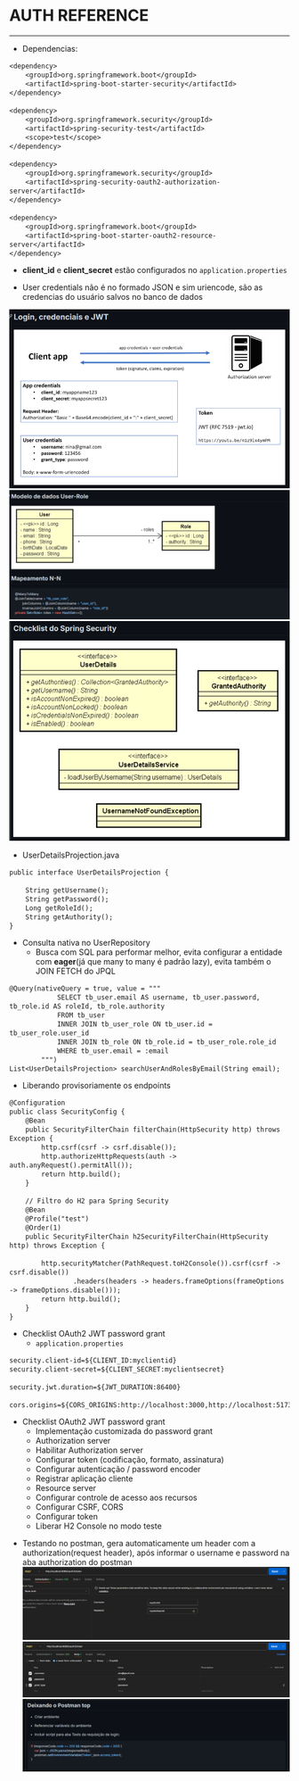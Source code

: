 # AUTH REFERENCE

---

- Dependencias:

```
<dependency>
	<groupId>org.springframework.boot</groupId>
	<artifactId>spring-boot-starter-security</artifactId>
</dependency>

<dependency>
	<groupId>org.springframework.security</groupId>
	<artifactId>spring-security-test</artifactId>
	<scope>test</scope>
</dependency>

<dependency>
	<groupId>org.springframework.security</groupId>
	<artifactId>spring-security-oauth2-authorization-server</artifactId>
</dependency>

<dependency>
	<groupId>org.springframework.boot</groupId>
	<artifactId>spring-boot-starter-oauth2-resource-server</artifactId>
</dependency>

```

- **client_id** e **client_secret** estão configurados no `application.properties`

* User credentials não é no formado JSON e sim uriencode, são as credencias do usuário salvos no banco de dados

![#](img/1.png)
![#](img/2.png)
![#](img/6.png)

- UserDetailsProjection.java

```
public interface UserDetailsProjection {

	String getUsername();
	String getPassword();
	Long getRoleId();
	String getAuthority();
}
```

- Consulta nativa no UserRepository
  - Busca com SQL para performar melhor, evita configurar a entidade com **eager**(já que many to many é padrão lazy), evita também o JOIN FETCH do JPQL

```
@Query(nativeQuery = true, value = """
			SELECT tb_user.email AS username, tb_user.password, tb_role.id AS roleId, tb_role.authority
			FROM tb_user
			INNER JOIN tb_user_role ON tb_user.id = tb_user_role.user_id
			INNER JOIN tb_role ON tb_role.id = tb_user_role.role_id
			WHERE tb_user.email = :email
		""")
List<UserDetailsProjection> searchUserAndRolesByEmail(String email);
```

- Liberando provisoriamente os endpoints

```
@Configuration
public class SecurityConfig {
	@Bean
	public SecurityFilterChain filterChain(HttpSecurity http) throws Exception {
		http.csrf(csrf -> csrf.disable());
		http.authorizeHttpRequests(auth -> auth.anyRequest().permitAll());
		return http.build();
	}

	// Filtro do H2 para Spring Security
	@Bean
	@Profile("test")
	@Order(1)
	public SecurityFilterChain h2SecurityFilterChain(HttpSecurity http) throws Exception {

		http.securityMatcher(PathRequest.toH2Console()).csrf(csrf -> csrf.disable())
				.headers(headers -> headers.frameOptions(frameOptions -> frameOptions.disable()));
		return http.build();
	}
}
```

- Checklist OAuth2 JWT password grant
  - `application.properties`

```
security.client-id=${CLIENT_ID:myclientid}
security.client-secret=${CLIENT_SECRET:myclientsecret}

security.jwt.duration=${JWT_DURATION:86400}

cors.origins=${CORS_ORIGINS:http://localhost:3000,http://localhost:5173}
```

- Checklist OAuth2 JWT password grant
  - Implementação customizada do password grant
  - Authorization server
  - Habilitar Authorization server
  - Configurar token (codificação, formato, assinatura)
  - Configurar autenticação / password encoder
  - Registrar aplicação cliente
  - Resource server
  - Configurar controle de acesso aos recursos
  - Configurar CSRF, CORS
  - Configurar token
  - Liberar H2 Console no modo teste

* Testando no postman, gera automaticamente um header com a authorization(request header), após informar o username e password na aba authorization do postman
  ![#](img/4.png)
  ![#](img/5.png)
  ![#](img/3.png)
